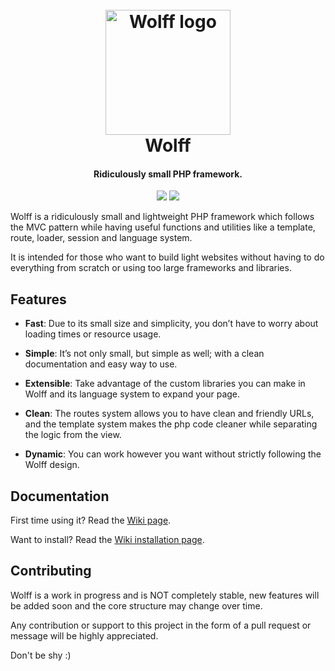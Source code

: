 <h1 align="center">
  <br>
  <img src="http://usbac.com.ve/wp-content/uploads/2019/03/WolffLogo.png" alt="Wolff logo" width="200">
  <br>
  Wolff
  <br>
</h1>

<h4 align="center">Ridiculously small PHP framework.</h4>

<p align="center">
<img src="https://img.shields.io/badge/stability-experimental-orange.svg"> <img src="https://img.shields.io/badge/version-0.5.0-blue.svg">
</p>

Wolff is a ridiculously small and lightweight PHP framework which follows the MVC pattern while having useful functions and utilities like a template, route, loader, session and language system. 

It is intended for those who want to build light websites without having to do everything from scratch or using too large frameworks and libraries.

## Features

* **Fast**: Due to its small size and simplicity, you don’t have to worry about loading times or resource usage.

* **Simple**: It’s not only small, but simple as well; with a clean documentation and easy way to use.

* **Extensible**: Take advantage of the custom libraries you can make in Wolff and its language system to expand your page.

* **Clean**: The routes system allows you to have clean and friendly URLs, and the template system makes the php code cleaner while separating the logic from the view.

* **Dynamic**: You can work however you want without strictly following the Wolff design.

## Documentation

First time using it? Read the [Wiki page](https://github.com/Usbac/Wolff/wiki).

Want to install? Read the [Wiki installation page](https://github.com/Usbac/Wolff/wiki/Installation).

## Contributing

Wolff is a work in progress and is NOT completely stable, new features will be added soon and the core structure may change over time.

Any contribution or support to this project in the form of a pull request or message will be highly appreciated.

Don't be shy :)
